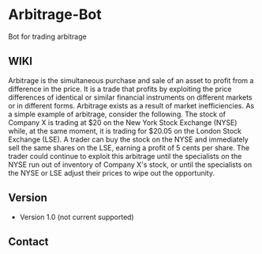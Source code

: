 # Arbitrage-Bot
Bot for trading arbitrage

## WIKI
Arbitrage is the simultaneous purchase and sale of an asset to profit from a difference in the price. It is a trade that profits by exploiting the price differences of identical or similar financial instruments on different markets or in different forms. Arbitrage exists as a result of market inefficiencies.
As a simple example of arbitrage, consider the following. The stock of Company X is trading at $20 on the New York Stock Exchange (NYSE) while, at the same moment, it is trading for $20.05 on the London Stock Exchange (LSE). A trader can buy the stock on the NYSE and immediately sell the same shares on the LSE, earning a profit of 5 cents per share. The trader could continue to exploit this arbitrage until the specialists on the NYSE run out of inventory of Company X's stock, or until the specialists on the NYSE or LSE adjust their prices to wipe out the opportunity.


## Version 
* Version 1.0 (not current supported)

## Contact
